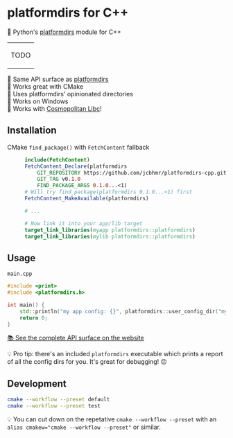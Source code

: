 # platformdirs for C++

📂 Python's [platformdirs](https://pypi.org/project/platformdirs/) module for C++

<table align=center><td>

TODO

</table>

🐍 Same API surface as [platformdirs](https://pypi.org/project/platformdirs/) \
🔺 Works great with CMake \
💅 Uses platformdirs' opinionated directories \
📂 Works on Windows \
🌌 Works with [Cosmopolitan Libc](https://github.com/jart/cosmopolitan)!

## Installation

<dl>
<dt>CMake <code>find_package()</code> with <code>FetchContent</code> fallback
<dd>

```cmake
include(FetchContent)
FetchContent_Declare(platformdirs
    GIT_REPOSITORY https://github.com/jcbhmr/platformdirs-cpp.git
    GIT_TAG v0.1.0
    FIND_PACKAGE_ARGS 0.1.0...<1)
# Will try find_package(platformdirs 0.1.0...<1) first
FetchContent_MakeAvailable(platformdirs)

# ...

# Now link it into your app/lib target
target_link_libraries(myapp platformdirs::platformdirs)
target_link_libraries(mylib platformdirs::platformdirs)
```

</dl>

## Usage

<div><code>main.cpp</code></div>

```cpp
#include <print>
#include <platformdirs.h>

int main() {
    std::println("my app config: {}", platformdirs::user_config_dir("myapp", "me", "1.2.3"));
    return 0;
}
```

[📚 See the complete API surface on the website](https://jcbhmr.me/platformdirs/)

💡 Pro tip: there's an included `platformdirs` executable which prints a report of all the config dirs for you. It's great for debugging! 😉

## Development

```sh
cmake --workflow --preset default
cmake --workflow --preset test
```

💡 You can cut down on the repetative `cmake --workflow --preset` with an `alias cmakew="cmake --workflow --preset"` or similar.
